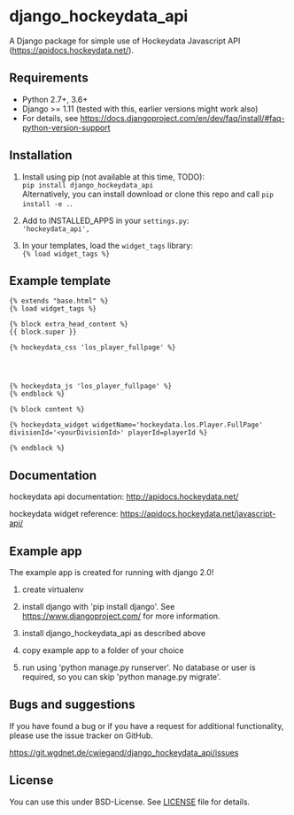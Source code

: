 # django_hockeydata_api

A Django package for simple use of Hockeydata Javascript API (https://apidocs.hockeydata.net/).


## Requirements

- Python 2.7+, 3.6+
- Django >= 1.11 (tested with this, earlier versions might work also)
- For details, see https://docs.djangoproject.com/en/dev/faq/install/#faq-python-version-support


## Installation

1. Install using pip (not available at this time, TODO):  
 ``pip install django_hockeydata_api``  
Alternatively, you can install download or clone this repo and call `pip install -e .`.

2. Add to INSTALLED_APPS in your `settings.py`:  
 ``'hockeydata_api',``

3. In your templates, load the ``widget_tags`` library:  
 ``{% load widget_tags %}``


## Example template

```
{% extends "base.html" %}
{% load widget_tags %}

{% block extra_head_content %}
{{ block.super }}

{% hockeydata_css 'los_player_fullpage' %}




{% hockeydata_js 'los_player_fullpage' %}
{% endblock %}

{% block content %}

{% hockeydata_widget widgetName='hockeydata.los.Player.FullPage' divisionId='<yourDivisionId>' playerId=playerId %}

{% endblock %}
```


## Documentation

hockeydata api documentation: http://apidocs.hockeydata.net/

hockeydata widget reference: https://apidocs.hockeydata.net/javascript-api/


## Example app

The example app is created for running with django 2.0!

1. create virtualenv

2. install django with 'pip install django'.
 See https://www.djangoproject.com/ for more information.

3. install django_hockeydata_api as described above

4. copy example app to a folder of your choice

5. run using 'python manage.py runserver'. No database or user is required, so you can skip 'python manage.py migrate'.


## Bugs and suggestions

If you have found a bug or if you have a request for additional functionality, please use the issue tracker on GitHub.

https://git.wgdnet.de/cwiegand/django_hockeydata_api/issues


## License

You can use this under BSD-License. See [LICENSE](LICENSE) file for details. 
